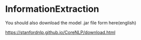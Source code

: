 # InformationExtraction

You should also download the model .jar file form here(english)


https://stanfordnlp.github.io/CoreNLP/download.html

